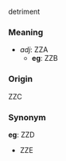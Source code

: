 detriment
### Meaning
+ _adj_: ZZA
	+ __eg__: ZZB

### Origin

ZZC

### Synonym

__eg__: ZZD

+ ZZE


